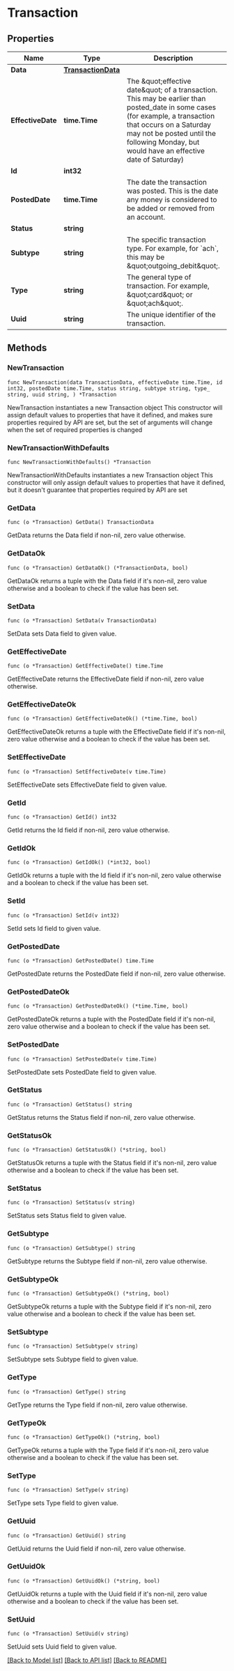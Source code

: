 # Transaction

## Properties

Name | Type | Description | Notes
------------ | ------------- | ------------- | -------------
**Data** | [**TransactionData**](TransactionData.md) |  | 
**EffectiveDate** | **time.Time** | The \&quot;effective date\&quot; of a transaction. This may be earlier than posted_date in some cases (for example, a transaction that occurs on a Saturday may not be posted until the following Monday, but would have an effective date of Saturday) | 
**Id** | **int32** |  | 
**PostedDate** | **time.Time** | The date the transaction was posted. This is the date any money is considered to be added or removed from an account. | 
**Status** | **string** |  | 
**Subtype** | **string** | The specific transaction type. For example, for &#x60;ach&#x60;, this may be \&quot;outgoing_debit\&quot;. | 
**Type** | **string** | The general type of transaction. For example, \&quot;card\&quot; or \&quot;ach\&quot;. | 
**Uuid** | **string** | The unique identifier of the transaction. | 

## Methods

### NewTransaction

`func NewTransaction(data TransactionData, effectiveDate time.Time, id int32, postedDate time.Time, status string, subtype string, type_ string, uuid string, ) *Transaction`

NewTransaction instantiates a new Transaction object
This constructor will assign default values to properties that have it defined,
and makes sure properties required by API are set, but the set of arguments
will change when the set of required properties is changed

### NewTransactionWithDefaults

`func NewTransactionWithDefaults() *Transaction`

NewTransactionWithDefaults instantiates a new Transaction object
This constructor will only assign default values to properties that have it defined,
but it doesn't guarantee that properties required by API are set

### GetData

`func (o *Transaction) GetData() TransactionData`

GetData returns the Data field if non-nil, zero value otherwise.

### GetDataOk

`func (o *Transaction) GetDataOk() (*TransactionData, bool)`

GetDataOk returns a tuple with the Data field if it's non-nil, zero value otherwise
and a boolean to check if the value has been set.

### SetData

`func (o *Transaction) SetData(v TransactionData)`

SetData sets Data field to given value.


### GetEffectiveDate

`func (o *Transaction) GetEffectiveDate() time.Time`

GetEffectiveDate returns the EffectiveDate field if non-nil, zero value otherwise.

### GetEffectiveDateOk

`func (o *Transaction) GetEffectiveDateOk() (*time.Time, bool)`

GetEffectiveDateOk returns a tuple with the EffectiveDate field if it's non-nil, zero value otherwise
and a boolean to check if the value has been set.

### SetEffectiveDate

`func (o *Transaction) SetEffectiveDate(v time.Time)`

SetEffectiveDate sets EffectiveDate field to given value.


### GetId

`func (o *Transaction) GetId() int32`

GetId returns the Id field if non-nil, zero value otherwise.

### GetIdOk

`func (o *Transaction) GetIdOk() (*int32, bool)`

GetIdOk returns a tuple with the Id field if it's non-nil, zero value otherwise
and a boolean to check if the value has been set.

### SetId

`func (o *Transaction) SetId(v int32)`

SetId sets Id field to given value.


### GetPostedDate

`func (o *Transaction) GetPostedDate() time.Time`

GetPostedDate returns the PostedDate field if non-nil, zero value otherwise.

### GetPostedDateOk

`func (o *Transaction) GetPostedDateOk() (*time.Time, bool)`

GetPostedDateOk returns a tuple with the PostedDate field if it's non-nil, zero value otherwise
and a boolean to check if the value has been set.

### SetPostedDate

`func (o *Transaction) SetPostedDate(v time.Time)`

SetPostedDate sets PostedDate field to given value.


### GetStatus

`func (o *Transaction) GetStatus() string`

GetStatus returns the Status field if non-nil, zero value otherwise.

### GetStatusOk

`func (o *Transaction) GetStatusOk() (*string, bool)`

GetStatusOk returns a tuple with the Status field if it's non-nil, zero value otherwise
and a boolean to check if the value has been set.

### SetStatus

`func (o *Transaction) SetStatus(v string)`

SetStatus sets Status field to given value.


### GetSubtype

`func (o *Transaction) GetSubtype() string`

GetSubtype returns the Subtype field if non-nil, zero value otherwise.

### GetSubtypeOk

`func (o *Transaction) GetSubtypeOk() (*string, bool)`

GetSubtypeOk returns a tuple with the Subtype field if it's non-nil, zero value otherwise
and a boolean to check if the value has been set.

### SetSubtype

`func (o *Transaction) SetSubtype(v string)`

SetSubtype sets Subtype field to given value.


### GetType

`func (o *Transaction) GetType() string`

GetType returns the Type field if non-nil, zero value otherwise.

### GetTypeOk

`func (o *Transaction) GetTypeOk() (*string, bool)`

GetTypeOk returns a tuple with the Type field if it's non-nil, zero value otherwise
and a boolean to check if the value has been set.

### SetType

`func (o *Transaction) SetType(v string)`

SetType sets Type field to given value.


### GetUuid

`func (o *Transaction) GetUuid() string`

GetUuid returns the Uuid field if non-nil, zero value otherwise.

### GetUuidOk

`func (o *Transaction) GetUuidOk() (*string, bool)`

GetUuidOk returns a tuple with the Uuid field if it's non-nil, zero value otherwise
and a boolean to check if the value has been set.

### SetUuid

`func (o *Transaction) SetUuid(v string)`

SetUuid sets Uuid field to given value.



[[Back to Model list]](../../README.md#documentation-for-models) [[Back to API list]](../../README.md#documentation-for-api-endpoints) [[Back to README]](../../README.md)


